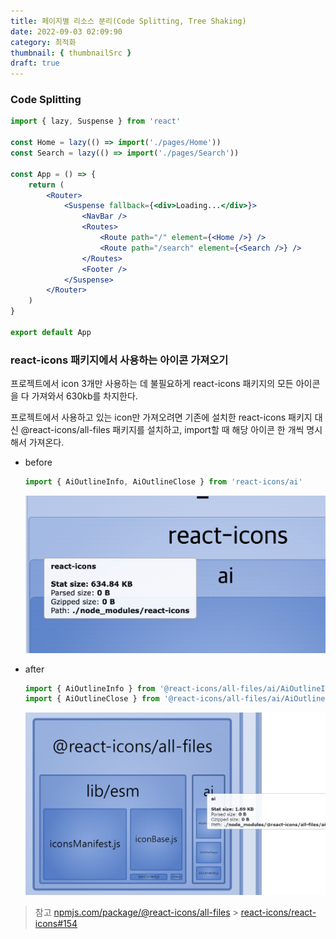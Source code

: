 ```yaml
---
title: 페이지별 리소스 분리(Code Splitting, Tree Shaking)
date: 2022-09-03 02:09:90
category: 최적화
thumbnail: { thumbnailSrc }
draft: true
---
```


### Code Splitting

```jsx
import { lazy, Suspense } from 'react'

const Home = lazy(() => import('./pages/Home'))
const Search = lazy(() => import('./pages/Search'))

const App = () => {
    return (
        <Router>
            <Suspense fallback={<div>Loading...</div>}>
                <NavBar />
                <Routes>
                    <Route path="/" element={<Home />} />
                    <Route path="/search" element={<Search />} />
                </Routes>
                <Footer />
            </Suspense>
        </Router>
    )
}

export default App
```

### react-icons 패키지에서 사용하는 아이콘 가져오기

프로젝트에서 icon 3개만 사용하는 데 불필요하게 react-icons 패키지의 모든 아이콘을 다 가져와서 630kb를 차지한다.

프로젝트에서 사용하고 있는 icon만 가져오려면 기존에 설치한 react-icons 패키지 대신 @react-icons/all-files 패키지를 설치하고, import할 때 해당 아이콘 한 개씩 명시해서 가져온다.

- before

    ```javascript
    import { AiOutlineInfo, AiOutlineClose } from 'react-icons/ai'
    ```

    ![react-icons-before](../image/react-icons-before.png)

- after

    ```javascript
    import { AiOutlineInfo } from '@react-icons/all-files/ai/AiOutlineInfo'
    import { AiOutlineClose } from '@react-icons/all-files/ai/AiOutlineClose'
    ```

    ![react-icons-after](../image/react-icons-after.png)

> 참고
> [npmjs.com/package/@react-icons/all-files](https://www.npmjs.com/package/@react-icons/all-files) > [react-icons/react-icons#154](https://github.com/react-icons/react-icons/issues/154)
